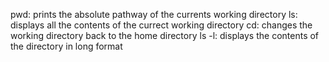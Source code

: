 pwd: prints the absolute pathway of the currents working directory
ls: displays all the contents of the currect working directory
cd: changes the working directory back to the home directory
ls -l: displays the contents of the directory in long format

